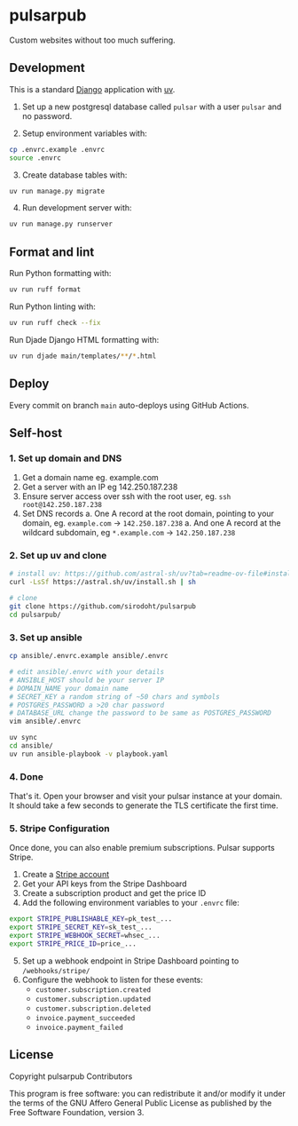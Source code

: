 # pulsarpub

Custom websites without too much suffering.

## Development

This is a standard [Django](https://docs.djangoproject.com/) application with
[uv](https://github.com/astral-sh/uv).

1. Set up a new postgresql database called `pulsar` with a user `pulsar` and no
password.

2. Setup environment variables with:

```sh
cp .envrc.example .envrc
source .envrc
```

3. Create database tables with:

```sh
uv run manage.py migrate
```

4. Run development server with:

```sh
uv run manage.py runserver
```

## Format and lint

Run Python formatting with:

```sh
uv run ruff format
```

Run Python linting with:

```sh
uv run ruff check --fix
```

Run Djade Django HTML formatting with:

```sh
uv run djade main/templates/**/*.html
```

## Deploy

Every commit on branch `main` auto-deploys using GitHub Actions.

## Self-host

### 1. Set up domain and DNS

1. Get a domain name eg. example.com
1. Get a server with an IP eg 142.250.187.238
1. Ensure server access over ssh with the root user, eg. `ssh root@142.250.187.238`
1. Set DNS records
    a. One A record at the root domain, pointing to your domain, eg. `example.com` -> `142.250.187.238`
    a. And one A record at the wildcard subdomain, eg `*.example.com` -> `142.250.187.238`

### 2. Set up uv and clone

```sh
# install uv: https://github.com/astral-sh/uv?tab=readme-ov-file#installation
curl -LsSf https://astral.sh/uv/install.sh | sh

# clone
git clone https://github.com/sirodoht/pulsarpub
cd pulsarpub/
```

### 3. Set up ansible

```sh
cp ansible/.envrc.example ansible/.envrc

# edit ansible/.envrc with your details
# ANSIBLE_HOST should be your server IP
# DOMAIN_NAME your domain name
# SECRET_KEY a random string of ~50 chars and symbols
# POSTGRES_PASSWORD a >20 char password
# DATABASE_URL change the password to be same as POSTGRES_PASSWORD
vim ansible/.envrc

uv sync
cd ansible/
uv run ansible-playbook -v playbook.yaml
```

### 4. Done

That's it. Open your browser and visit your pulsar instance at your domain. It should
take a few seconds to generate the TLS certificate the first time.


### 5. Stripe Configuration

Once done, you can also enable premium subscriptions. Pulsar supports Stripe.

1. Create a [Stripe account](https://dashboard.stripe.com/register)
2. Get your API keys from the Stripe Dashboard
3. Create a subscription product and get the price ID
4. Add the following environment variables to your `.envrc` file:

```sh
export STRIPE_PUBLISHABLE_KEY=pk_test_...
export STRIPE_SECRET_KEY=sk_test_...
export STRIPE_WEBHOOK_SECRET=whsec_...
export STRIPE_PRICE_ID=price_...
```

5. Set up a webhook endpoint in Stripe Dashboard pointing to `/webhooks/stripe/`
6. Configure the webhook to listen for these events:
   - `customer.subscription.created`
   - `customer.subscription.updated`
   - `customer.subscription.deleted`
   - `invoice.payment_succeeded`
   - `invoice.payment_failed`

## License

Copyright pulsarpub Contributors

This program is free software: you can redistribute it and/or modify it under the terms
of the GNU Affero General Public License as published by the Free Software Foundation,
version 3.
